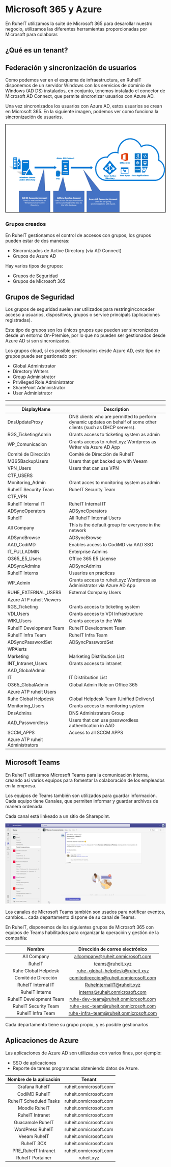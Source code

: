 # Microsoft 365 y Azure

En RuheIT utilizamos la suite de Microsoft 365 para desarollar nuestro negocio, utilizamos las diferentes herramientas proporcionadas por Microsoft para colaborar.

## ¿Qué es un tenant?


## Federación y sincronización de usuarios

Como podemos ver en el esquema de infraestructura, en RuheIT disponemos de un servidor Windows con los servicios de dominio de Windows (AD DS) instalados, en conjunto, tenemos instalado el conector de Microsoft AD Connect, que permite sincronizar usuarios con Azure AD.

Una vez sincronizados los usuarios con Azure AD, estos usuarios se crean en Microsoft 365. En la siguiente imagen, podemos ver como funciona la sincronización de usuarios.

![Azure AD Connect](img/m365/AADConnect.png)

### Grupos creados

En RuheIT gestionamos el control de accesos con grupos, los grupos pueden estar de dos maneras:

* Sincronizados de Active Directory (vía AD Connect)
* Grupos de Azure AD

Hay varios tipos de grupos:

* Grupos de Seguridad
* Grupos de Microsoft 365

## Grupos de Seguridad

Los grupos de seguridad suelen ser utilizados para restringir/conceder acceso a usuarios, dispositivos, grupos o service principals (aplicaciones registradas). 

Este tipo de grupos son los únicos grupos que pueden ser sincronizados desde un entorno On-Premise, por lo que no pueden ser gestionados desde Azure AD si son sincronizados. 

Los grupos cloud, sí es posible gestionarlos desde Azure AD, este tipo de grupos puede ser gestionado por:

* Global Administrator
* Directory Writers
* Group Administrator
* Privileged Role Administrator
* SharePoint Administrator
* User Administrator

***


| DisplayName                     | Description                                                                                                      |
|---------------------------------|------------------------------------------------------------------------------------------------------------------|
| DnsUpdateProxy                  | DNS clients who are permitted to perform dynamic updates on behalf of some other clients (such as DHCP servers). |
| RGS_TicketingAdmin              | Grants access to ticketing system as admin                                                                       |
| WP_Comunicacion                 | Grants access to ruheit.xyz Wordpress as Writer via Azure AD App                                                 |
| Comit&#233; de Direcci&#243;n   | Comit&#233; de Direcci&#243;n de RuheIT                                                                          |
| M365BackupUsers                 | Users that get backed up with Veeam                                                                              |
| VPN_Users                       | Users that can use VPN                                                                                           |
| CTF_USERS                       |
| Monitoring_Admin                | Grant acces to monitoring system as admin                                                                        |
| RuheIT Security Team            | RuheIT Security Team                                                                                             |
| CTF_VPN                         |
| RuheIT Internal IT              | RuheIT Internal IT                                                                                               |
| ADSyncOperators                 | ADSyncOperators                                                                                                  |
| RuheIT                          | All RuheIT Internal Users                                                                                        |
| All Company                     | This is the default group for everyone in the network                                                            |
| ADSyncBrowse                    | ADSyncBrowse                                                                                                     |
| AAD_CodiMD                      | Enables access to CodiMD via AAD SSO                                                                             |
| IT_FULLADMIN                    | Enterprise Admins                                                                                                |
| O365_E5_Users                   | Office 365 E5 License                                                                                            |
| ADSyncAdmins                    | ADSyncAdmins                                                                                                     |
| RuheIT Interns                  | Usuarios en pr&#225;cticas                                                                                       |
| WP_Admin                        | Grants access to ruheit.xyz Wordpress as Administrator via Azure AD App                                          |
| RUHE_EXTERNAL_USERS             | External Company Users                                                                                           |
| Azure ATP ruheit Viewers        |
| RGS_Ticketing                   | Grants access to ticketing system                                                                                |
| VDI_Users                       | Grants access to VDI Infrastructure                                                                              |
| WIKI_Users                      | Grants access to the Wiki                                                                                        |
| RuheIT Development Team         | RuheIT Development Team                                                                                          |
| RuheIT Infra Team               | RuheIT Infra Team                                                                                                |
| ADSyncPasswordSet               | ADSyncPasswordSet                                                                                                |
| WPAlerts                        |
| Marketing                       | Marketing Distribution List                                                                                      |
| INT_Intranet_Users              | Grants access to intranet                                                                                        |
| AAD_GlobalAdmin                 |
| IT                              | IT Distribution List                                                                                             |
| O365_GlobalAdmin                | Global Admin Role on Office 365                                                                                  |
| Azure ATP ruheit Users          |
| Ruhe Global Helpdesk            | Global Helpdesk Team (Unified Delivery)                                                                          |
| Monitoring_Users                | Grants access to monitoring system                                                                               |
| DnsAdmins                       | DNS Administrators Group                                                                                         |
| AAD_Passwordless                | Users that can use passwordless authentication in AAD                                                            |
| SCCM_APPS                       | Access to all SCCM APPS                                                                                          |
| Azure ATP ruheit Administrators |

## Microsoft Teams

En RuheIT utilizamos Microsoft Teams para la comunicación interna, creando así varios equipos para fomentar la colaboración de los empleados en la empresa.

Los equipos de Teams también son utilizados para guardar información. Cada equipo tiene Canales, que permiten informar y guardar archivos de manera ordenada.

Cada canal está linkeado a un sitio de Sharepoint.

![MS Teams](img/m365/MSTeams01.png)

Los canales de Microsoft Teams también son usados para notificar eventos, cambios... cada departamento dispone de su canal de Teams.

En RuheIT, disponemos de los siguientes grupos de Microsoft 365 con equipos de Teams habilitados para organizar la operación y gestión de la compañía:

<center>

| Nombre                        | Dirección de correo electrónico        |
|:-------------------------------:|:----------------------------------------:|
| All Company                   | allcompany@ruheit.onmicrosoft.com      |
| RuheIT                        | teams@ruheit.xyz                       |
| Ruhe Global Helpdesk          | ruhe-global-helpdesk@ruheit.xyz        |
| Comit&#233; de Direcci&#243;n | comitedireccion@ruheit.onmicrosoft.com |
| RuheIT Internal IT            | RuheInternalIT@ruheit.xyz              |
| RuheIT Interns                | interns@ruheit.onmicrosoft.com         |
| RuheIT Development Team       | ruhe-dev-team@ruheit.onmicrosoft.com   |
| RuheIT Security Team          | ruhe-sec-team@ruheit.onmicrosoft.com   |
| RuheIT Infra Team             | ruhe-infra-team@ruheit.onmicrosoft.com |

</center>

Cada departamento tiene su grupo propio, y es posible gestionarlos
## Aplicaciones de Azure

Las aplicaciones de Azure AD son utilizadas con varios fines, por ejemplo:

* SSO de aplicaciones
* Reporte de tareas programadas obteniendo datos de Azure.

<center>

| Nombre de la aplicación| Tenant                 |
|:----------------------:|:----------------------:|
| Grafana RuheIT         | ruheit.onmicrosoft.com |
| CodiMD RuheIT          | ruheit.onmicrosoft.com |
| RuheIT Scheduled Tasks | ruheit.onmicrosoft.com |
| Moodle RuheIT          | ruheit.onmicrosoft.com |
| RuheIT Intranet        | ruheit.onmicrosoft.com |
| Guacamole RuheIT       | ruheit.onmicrosoft.com |
| WordPress RuheIT       | ruheit.onmicrosoft.com |
| Veeam RuheIT           | ruheit.onmicrosoft.com |
| RuheIT 3CX             | ruheit.onmicrosoft.com |
| PRE_RuheIT Intranet    | ruheit.onmicrosoft.com |
| RuheIT Portainer       | ruheit.xyz             |

</center>